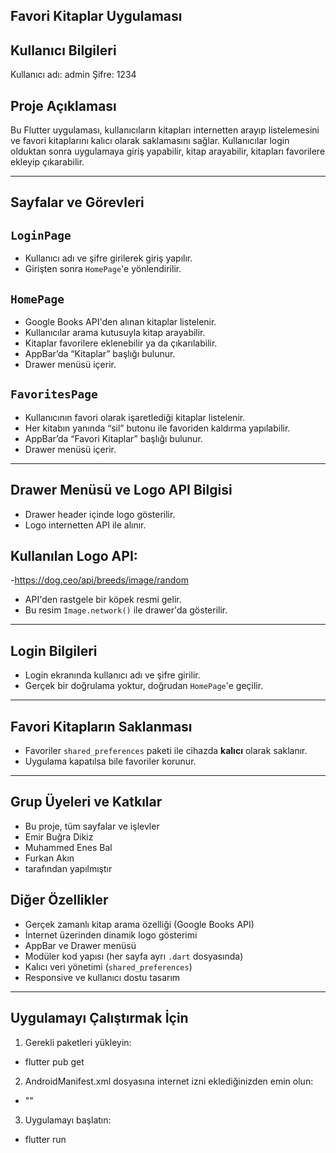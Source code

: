 
## Favori Kitaplar Uygulaması


## Kullanıcı Bilgileri

Kullanıcı adı: admin
Şifre: 1234

## Proje Açıklaması

Bu Flutter uygulaması, kullanıcıların kitapları internetten arayıp listelemesini
ve favori kitaplarını kalıcı olarak saklamasını sağlar.
Kullanıcılar login olduktan sonra uygulamaya giriş yapabilir, kitap arayabilir, 
kitapları favorilere ekleyip çıkarabilir.

---

## Sayfalar ve Görevleri

## `LoginPage`
- Kullanıcı adı ve şifre girilerek giriş yapılır.
- Girişten sonra `HomePage`'e yönlendirilir.

## `HomePage`
- Google Books API'den alınan kitaplar listelenir.
- Kullanıcılar arama kutusuyla kitap arayabilir.
- Kitaplar favorilere eklenebilir ya da çıkarılabilir.
- AppBar’da “Kitaplar” başlığı bulunur.
- Drawer menüsü içerir.

## `FavoritesPage`
- Kullanıcının favori olarak işaretlediği kitaplar listelenir.
- Her kitabın yanında “sil” butonu ile favoriden kaldırma yapılabilir.
- AppBar’da “Favori Kitaplar” başlığı bulunur.
- Drawer menüsü içerir.

---

## Drawer Menüsü ve Logo API Bilgisi

- Drawer header içinde logo gösterilir.
- Logo internetten API ile alınır.

## Kullanılan Logo API:

-https://dog.ceo/api/breeds/image/random
- API'den rastgele bir köpek resmi gelir.
- Bu resim `Image.network()` ile drawer'da gösterilir.

---

## Login Bilgileri

- Login ekranında kullanıcı adı ve şifre girilir.
- Gerçek bir doğrulama yoktur, doğrudan `HomePage`'e geçilir.

---

## Favori Kitapların Saklanması

- Favoriler `shared_preferences` paketi ile cihazda **kalıcı** olarak saklanır.
- Uygulama kapatılsa bile favoriler korunur.

---

## Grup Üyeleri ve Katkılar

- Bu proje, tüm sayfalar ve işlevler
- Emir Buğra Dikiz
- Muhammed Enes Bal
- Furkan Akın
- tarafından yapılmıştır


## Diğer Özellikler

- Gerçek zamanlı kitap arama özelliği (Google Books API)
- İnternet üzerinden dinamik logo gösterimi
- AppBar ve Drawer menüsü
- Modüler kod yapısı (her sayfa ayrı `.dart` dosyasında)
- Kalıcı veri yönetimi (`shared_preferences`)
- Responsive ve kullanıcı dostu tasarım

---

## Uygulamayı Çalıştırmak İçin

1. Gerekli paketleri yükleyin:

- flutter pub get
2. AndroidManifest.xml dosyasına internet izni eklediğinizden emin olun:
- "<uses-permission android:name="android.permission.INTERNET"/>"

3. Uygulamayı başlatın:
- flutter run
